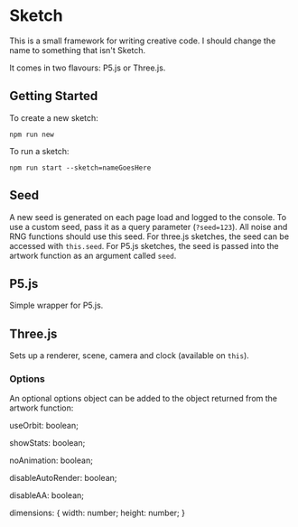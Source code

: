 # Sketch

This is a small framework for writing creative code. I should change the name to something that isn't Sketch.

It comes in two flavours: P5.js or Three.js.

## Getting Started

To create a new sketch:

```
npm run new
```

To run a sketch:

```
npm run start --sketch=nameGoesHere
```

## Seed

A new seed is generated on each page load and logged to the console. To use a custom seed, pass it as a query parameter (`?seed=123`).
All noise and RNG functions should use this seed.
For three.js sketches, the seed can be accessed with `this.seed`.
For P5.js sketches, the seed is passed into the artwork function as an argument called `seed`.

## P5.js

Simple wrapper for P5.js.

## Three.js

Sets up a renderer, scene, camera and clock (available on `this`).

### Options

An optional options object can be added to the object returned from the artwork function:

useOrbit: boolean;

showStats: boolean;

noAnimation: boolean;

disableAutoRender: boolean;

disableAA: boolean;

dimensions: {
width: number;
height: number;
}
